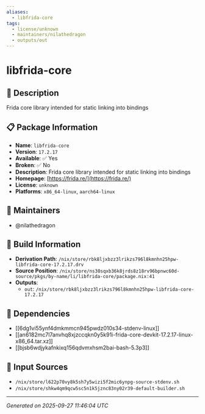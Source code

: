 ```yaml
---
aliases:
  - libfrida-core
tags:
  - license/unknown
  - maintainers/nilathedragon
  - outputs/out
---
```


# libfrida-core

## 📝 Description

Frida core library intended for static linking into bindings

## 📋 Package Information

- **Name**: `libfrida-core`
- **Version**: `17.2.17`
- **Available**: ✅ Yes
- **Broken**: ✅ No
- **Description**: Frida core library intended for static linking into bindings
- **Homepage**: [https://frida.re/](https://frida.re/)
- **License**: `unknown`
- **Platforms**: `x86_64-linux`, `aarch64-linux`
## 👥 Maintainers

- @nilathedragon


## 🔧 Build Information

- **Derivation Path**: `/nix/store/rbk8ljxbzz3lrikzs796l8kmnhn25hpw-libfrida-core-17.2.17.drv`
- **Source Position**: `/nix/store/ns30sqxb36k8jrds8z18rv96bpnwc60d-source/pkgs/by-name/li/libfrida-core/package.nix:41`
- **Outputs**:
  - `out`:  `/nix/store/rbk8ljxbzz3lrikzs796l8kmnhn25hpw-libfrida-core-17.2.17`

## 🔗 Dependencies

- [[6dg1vi55ynf4dmkmmcn945pwdz010s34-stdenv-linux]]
- [[an6182mc7l7anvhq8xjzccqkn0y5k91i-frida-core-devkit-17.2.17-linux-x86_64.tar.xz]]
- [[bjsb6wdjykafnkixq156qdvmxhsm2bai-bash-5.3p3]]

## 📁 Input Sources

- `/nix/store/l622p70vy8k5sh7y5wizi5f2mic6ynpg-source-stdenv.sh`
- `/nix/store/shkw4qm9qcw5sc5n1k5jznc83ny02r39-default-builder.sh`

---
*Generated on 2025-09-27 11:46:04 UTC*
